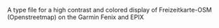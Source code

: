 A type file for a high contrast and colored display of Freizeitkarte-OSM (Openstreetmap) on the Garmin Fenix and EPIX
